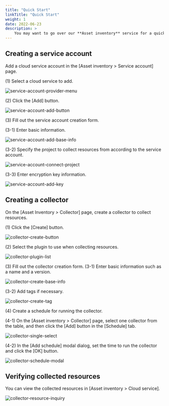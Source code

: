 ```yaml
---
title: "Quick Start"
linkTitle: "Quick Start"
weight: 1
date: 2022-06-23
description: >
    You may want to go over our **Asset inventory** service for a quick start below.
---
```


## Creating a service account
Add a cloud service account in the [Asset inventory > Service account] page.

(1) Select a cloud service to add.

![service-account-provider-menu](/docs/guides/asset-inventory/quick-start-img/service-account-provider-menu.png)

(2) Click the [Add] button.

![service-account-add-button](/docs/guides/asset-inventory/quick-start-img/service-account-add-button.png)

(3) Fill out the service account creation form.

(3-1) Enter basic information.

![service-account-add-base-info](/docs/guides/asset-inventory/quick-start-img/service-account-add-base-info.png)

(3-2) Specify the project to collect resources from according to the service account.

![service-account-connect-project](/docs/guides/asset-inventory/quick-start-img/service-account-connect-project.png)

(3-3) Enter encryption key information.

![service-account-add-key](/docs/guides/asset-inventory/quick-start-img/service-account-add-key.png)

## Creating a collector
On the [Asset Inventory > Collector] page, create a collector to collect resources.

(1) Click the [Create] button.

![collector-create-button](/docs/guides/asset-inventory/quick-start-img/collector-create-button.png)

(2) Select the plugin to use when collecting resources.

![collector-plugin-list](/docs/guides/asset-inventory/quick-start-img/collector-plugin-list.png)

(3) Fill out the collector creation form.
(3-1) Enter basic information such as a name and a version.

![collector-create-base-info](/docs/guides/asset-inventory/quick-start-img/collector-create-base-info.png)

(3-2) Add tags if necessary.

![collector-create-tag](/docs/guides/asset-inventory/quick-start-img/collector-create-tag.png)

(4) Create a schedule for running the collector.

(4-1) On the [Asset inventory > Collector] page, select one collector from the table, and then click the [Add] button in the [Schedule] tab.

![collector-single-select](/docs/guides/asset-inventory/quick-start-img/collector-single-select.png)

(4-2) In the [Add schedule] modal dialog, set the time to run the collector and click the [OK] button.

![collector-schedule-modal](/docs/guides/asset-inventory/quick-start-img/collector-schedule-modal.png)


## Verifying collected resources
You can view the collected resources in [Asset inventory > Cloud service].

![collector-resource-inquiry](/docs/guides/asset-inventory/quick-start-img/collector-resource-inquiry.png)
